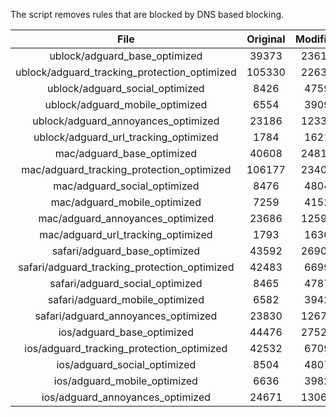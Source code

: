 The script removes rules that are blocked by DNS based blocking.


| File | Original | Modified |
|:----:|:-----:|:-----:|
| ublock/adguard_base_optimized | 39373 | 23616 |
| ublock/adguard_tracking_protection_optimized | 105330 | 22630 |
| ublock/adguard_social_optimized | 8426 | 4759 |
| ublock/adguard_mobile_optimized | 6554 | 3909 |
| ublock/adguard_annoyances_optimized | 23186 | 12332 |
| ublock/adguard_url_tracking_optimized | 1784 | 1621 |
| mac/adguard_base_optimized | 40608 | 24816 |
| mac/adguard_tracking_protection_optimized | 106177 | 23406 |
| mac/adguard_social_optimized | 8476 | 4804 |
| mac/adguard_mobile_optimized | 7259 | 4152 |
| mac/adguard_annoyances_optimized | 23686 | 12593 |
| mac/adguard_url_tracking_optimized | 1793 | 1630 |
| safari/adguard_base_optimized | 43592 | 26906 |
| safari/adguard_tracking_protection_optimized | 42483 | 6699 |
| safari/adguard_social_optimized | 8465 | 4787 |
| safari/adguard_mobile_optimized | 6582 | 3942 |
| safari/adguard_annoyances_optimized | 23830 | 12678 |
| ios/adguard_base_optimized | 44476 | 27524 |
| ios/adguard_tracking_protection_optimized | 42532 | 6709 |
| ios/adguard_social_optimized | 8504 | 4807 |
| ios/adguard_mobile_optimized | 6636 | 3982 |
| ios/adguard_annoyances_optimized | 24671 | 13069 |